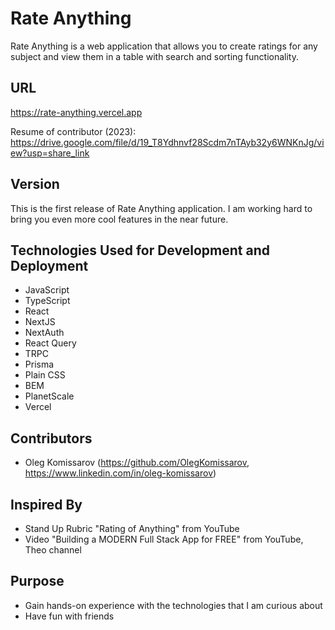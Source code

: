 Rate Anything
=============

Rate Anything is a web application that allows you to create ratings for any subject and view them in a table with search and sorting functionality.

URL
---

<https://rate-anything.vercel.app>

Resume of contributor (2023): <https://drive.google.com/file/d/19_T8Ydhnvf28Scdm7nTAyb32y6WNKnJg/view?usp=share_link>

Version
------------

This is the first release of Rate Anything application. I am working hard to bring you even more cool features in the near future.

Technologies Used for Development and Deployment
-----------------

-   JavaScript
-   TypeScript
-   React
-   NextJS
-   NextAuth
-   React Query
-   TRPC
-   Prisma
-   Plain CSS
-   BEM
-   PlanetScale
-   Vercel

Contributors
------------

- Oleg Komissarov (https://github.com/OlegKomissarov, https://www.linkedin.com/in/oleg-komissarov)

Inspired By
------------

- Stand Up Rubric "Rating of Anything" from YouTube
- Video "Building a MODERN Full Stack App for FREE" from YouTube, Theo channel

Purpose
------------

- Gain hands-on experience with the technologies that I am curious about
- Have fun with friends
